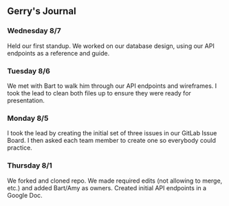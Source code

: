 ## Gerry's Journal

### Wednesday 8/7

Held our first standup. We worked on our database design, using our API endpoints as a reference and guide.

### Tuesday 8/6

We met with Bart to walk him through our API endpoints and wireframes. I took the lead to clean both files up to ensure they were ready for presentation.

### Monday 8/5

I took the lead by creating the initial set of three issues in our GitLab Issue Board. I then asked each team member to create one so everybody could practice.

### Thursday 8/1

We forked and cloned repo. We made required edits (not allowing to merge, etc.) and added Bart/Amy as owners. Created initial API endpoints in a Google Doc.
